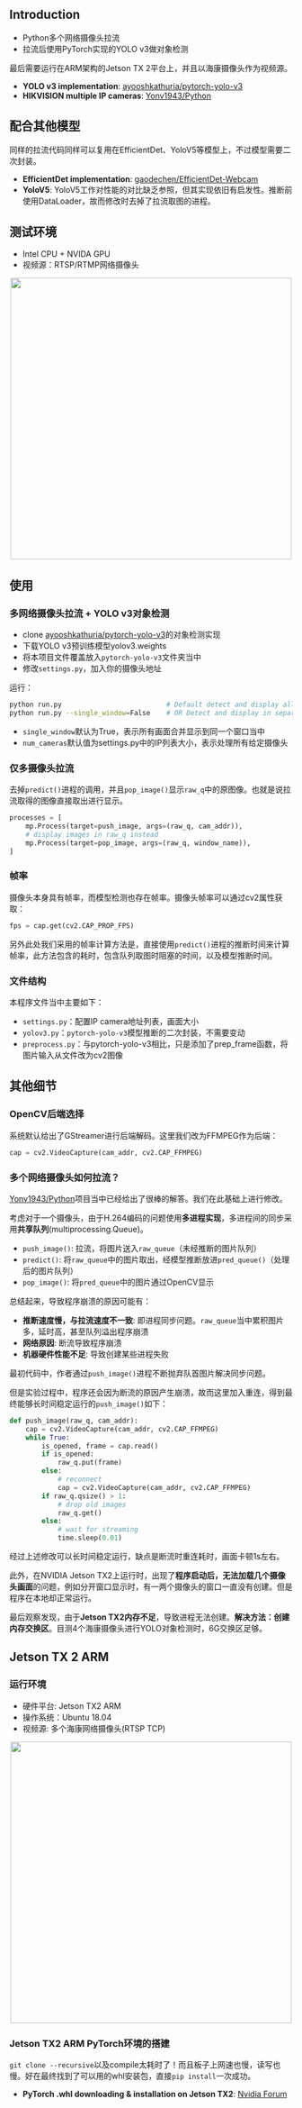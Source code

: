 ## Introduction

* Python多个网络摄像头拉流
* 拉流后使用PyTorch实现的YOLO v3做对象检测

最后需要运行在ARM架构的Jetson TX 2平台上，并且以海康摄像头作为视频源。

- **YOLO v3 implementation**: [ayooshkathuria/pytorch-yolo-v3](https://github.com/ayooshkathuria/pytorch-yolo-v3)
- **HIKVISION multiple IP cameras**: [Yonv1943/Python](https://github.com/Yonv1943/Python/tree/master/Demo_camera_and_network)

## 配合其他模型

同样的拉流代码同样可以复用在EfficientDet、YoloV5等模型上，不过模型需要二次封装。

- **EfficientDet implementation**: [gaodechen/EfficientDet-Webcam](https://github.com/gaodechen/EfficientDet-Webcam)
- **YoloV5**: YoloV5工作对性能的对比缺乏参照，但其实现依旧有启发性。推断前使用DataLoader，故而修改时去掉了拉流取图的进程。

## 测试环境

* Intel CPU + NVIDA GPU
* 视频源：RTSP/RTMP网络摄像头

<div align=center><img width="500px" src="https://github.com/gaodechen/webcam_yolov3_jetson_tx_hikvision/blob/master/demo_1.png" /></div>


## 使用

### 多网络摄像头拉流 + YOLO v3对象检测

* clone [ayooshkathuria/pytorch-yolo-v3](https://github.com/ayooshkathuria/pytorch-yolo-v3)的对象检测实现
* 下载YOLO v3预训练模型yolov3.weights
* 将本项目文件覆盖放入`pytorch-yolo-v3`文件夹当中
* 修改`settings.py`，加入你的摄像头地址

运行：

```bash
python run.py                          # Default detect and display all cameras in one window
python run.py --single_window=False    # OR Detect and display in separate windows
```

* `single_window`默认为True，表示所有画面合并显示到同一个窗口当中
* `num_cameras`默认值为settings.py中的IP列表大小，表示处理所有给定摄像头

### 仅多摄像头拉流

去掉`predict()`进程的调用，并且`pop_image()`显示`raw_q`中的原图像。也就是说拉流取得的图像直接取出进行显示。

```python
processes = [
    mp.Process(target=push_image, args=(raw_q, cam_addr)),
    # display images in raw_q instead
    mp.Process(target=pop_image, args=(raw_q, window_name)),
]
```

### 帧率

摄像头本身具有帧率，而模型检测也存在帧率。摄像头帧率可以通过cv2属性获取：

```python
fps = cap.get(cv2.CAP_PROP_FPS)
```

另外此处我们采用的帧率计算方法是，直接使用`predict()`进程的推断时间来计算帧率，此方法包含的耗时，包含队列取图时阻塞的时间，以及模型推断时间。

### 文件结构

本程序文件当中主要如下：

- `settings.py`：配置IP camera地址列表，画面大小
- `yolov3.py`：`pytorch-yolo-v3`模型推断的二次封装，不需要变动
- `preprocess.py`：与pytorch-yolo-v3相比，只是添加了prep_frame函数，将图片输入从文件改为cv2图像


## 其他细节

### OpenCV后端选择

系统默认给出了GStreamer进行后端解码。这里我们改为FFMPEG作为后端：

```python
cap = cv2.VideoCapture(cam_addr, cv2.CAP_FFMPEG)
```

### 多个网络摄像头如何拉流？

[Yonv1943/Python](https://github.com/Yonv1943/Python/tree/master/Demo_camera_and_network)项目当中已经给出了很棒的解答。我们在此基础上进行修改。

考虑对于一个摄像头，由于H.264编码的问题使用**多进程实现**，多进程间的同步采用**共享队列**(multiprocessing.Queue)。

* `push_image()`: 拉流，将图片送入`raw_queue`（未经推断的图片队列）
* `predict()`: 将`raw_queue`中的图片取出，经模型推断放进`pred_queue()`（处理后的图片队列）
* `pop_image()`: 将`pred_queue`中的图片通过OpenCV显示

总结起来，导致程序崩溃的原因可能有：

* **推断速度慢，与拉流速度不一致**: 即进程同步问题。`raw_queue`当中累积图片多，延时高，甚至队列溢出程序崩溃
* **网络原因**: 断流导致程序崩溃
* **机器硬件性能不足**: 导致创建某些进程失败

最初代码中，作者通过`push_image()`进程不断抛弃队首图片解决同步问题。

但是实验过程中，程序还会因为断流的原因产生崩溃，故而这里加入重连，得到最终能够长时间稳定运行的`push_image()`如下：

```python
def push_image(raw_q, cam_addr):
    cap = cv2.VideoCapture(cam_addr, cv2.CAP_FFMPEG)
    while True:
        is_opened, frame = cap.read()
        if is_opened:
            raw_q.put(frame)
        else:
            # reconnect
            cap = cv2.VideoCapture(cam_addr, cv2.CAP_FFMPEG)
        if raw_q.qsize() > 1:
            # drop old images
            raw_q.get()
        else:
            # wait for streaming
            time.sleep(0.01)
```

经过上述修改可以长时间稳定运行，缺点是断流时重连耗时，画面卡顿1s左右。

此外，在NVIDIA Jetson TX2上运行时，出现了**程序启动后，无法加载几个摄像头画面**的问题，例如分开窗口显示时，有一两个摄像头的窗口一直没有创建。但是程序在本地却正常运行。

最后观察发现，由于**Jetson TX2内存不足**，导致进程无法创建。**解决方法：创建内存交换区**。目测4个海康摄像头进行YOLO对象检测时，6G交换区足够。

## Jetson TX 2 ARM

### 运行环境

* 硬件平台: Jetson TX2 ARM
* 操作系统：Ubuntu 18.04
* 视频源: 多个海康网络摄像头(RTSP TCP)

<div align=center><img width="500px" src="https://github.com/gaodechen/webcam_yolov3_jetson_tx_hikvision/blob/master/demo_2.jpg" /></div>

### Jetson TX2 ARM PyTorch环境的搭建

`git clone --recursive`以及compile太耗时了！而且板子上网速也慢，读写也慢。好在最终找到了可以用的whl安装包，直接`pip install`一次成功。

- **PyTorch .whl downloading & installation on Jetson TX2**: [Nvidia Forum](https://forums.developer.nvidia.com/t/pytorch-for-jetson-nano-version-1-5-0-now-available/72048)
